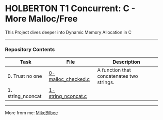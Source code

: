 <h1> HOLBERTON T1 Concurrent: C - More Malloc/Free </h1>

This Project dives deeper into Dynamic Memory Allocation in C

---

<h3> Repository Contents </h3>

| Task | File | Description |
| ----- | ----- | ----- |
| 0. Trust no one | [0-malloc_checked.c](https://github.com/MikeBilbee/holbertonschool-low_level_programming/blob/master/more_malloc_free/0-malloc_checked.c) | A function that concatenates two strings. |
| 1. string_nconcat | [1-string_nconcat.c]()



---

More from me: [MikeBilbee](https://github.com/MikeBilbee)